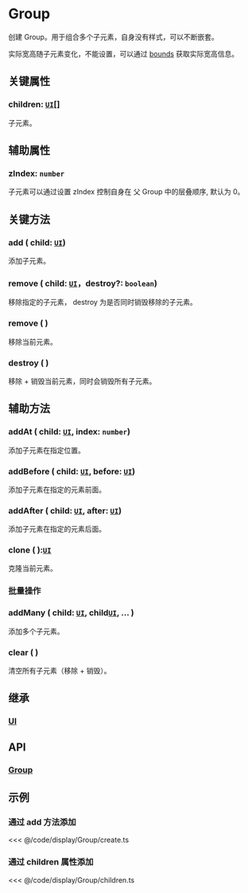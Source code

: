 # Group

创建 Group。用于组合多个子元素，自身没有样式，可以不断嵌套。

实际宽高随子元素变化，不能设置，可以通过 [bounds](/reference/property/bounds.md) 获取实际宽高信息。

## 关键属性

### children: [`UI`](./UI.md)[]

子元素。

## 辅助属性

### zIndex: `number`

子元素可以通过设置 zIndex 控制自身在 父 Group 中的层叠顺序, 默认为 0。

## 关键方法

### add ( child: [`UI`](./UI.md))

添加子元素。

### remove ( child: [`UI`](./UI.md)，destroy?: `boolean`)

移除指定的子元素， destroy 为是否同时销毁移除的子元素。

### remove ( )

移除当前元素。

### destroy ( )

移除 + 销毁当前元素，同时会销毁所有子元素。

## 辅助方法

### addAt ( child: [`UI`](./UI.md), index: `number`)

添加子元素在指定位置。

### addBefore ( child: [`UI`](./UI.md), before: [`UI`](./UI.md))

添加子元素在指定的元素前面。

### addAfter ( child: [`UI`](./UI.md), after: [`UI`](./UI.md))

添加子元素在指定的元素后面。

### clone ( ):[`UI`](/reference/display/UI.md)

克隆当前元素。

### 批量操作

### addMany ( child: [`UI`](./UI.md), child[`UI`](./UI.md), ... )

添加多个子元素。

<!-- ### removeAll ( destroy?: `boolean`)

移除内部的所有子元素， destroy 为是否同时销毁移除的子元素。 -->

### clear ( )

清空所有子元素（移除 + 销毁）。

## 继承

### [UI](./UI.md)

## API

### [Group](/api/classes/Group.md)

## 示例

### 通过 add 方法添加

<<< @/code/display/Group/create.ts

### 通过 children 属性添加

<<< @/code/display/Group/children.ts
